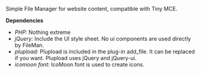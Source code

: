 Simple File Manager for website content, compatible with Tiny MCE.

**Dependencies**

- *PHP:* Nothing extreme
- *jQuery:* Include the UI style sheet. No ui components are used directly by FileMan.
- *plupload:* Plupload is included in the plug-in add_file. It can be replaced if you want. Plupload uses jQuery and jQuery-ui.
- *icomoon font:* IcoMoon font is used to create icons.
